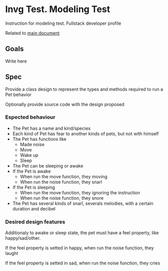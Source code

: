 # Invg Test. Modeling Test
Instruction for modeling test. Fullstack developer profile

Related to [main document](https://github.com/pablogottifredi/invg-coding-test/blob/master/Readme.md)
## Goals
Write here

## Spec
Provide a class design to represent the types and methods required to run a Pet behavior 

Optionally provide source code with the design proposed

### Espected behaviour

* The Pet has a name and kind/species
* Each kind of Pet has fear to another kinds of pets, but not with himself
* The Pet has functions like
    * Made noise
    * Move
    * Wake up
    * Sleep
* The Pet can be sleeping or awake
* If the Pet is awake
    * When run the move function, they moving
    * When run the noise function, they snarl
* If the Pet is sleeping
    * When run the move function, they ignoring the instruction
    * When run the noise function, they snore
* The Pet has several kinds of snarl, severals melodies, with a certain duration and decibel

### Desired design features
Additionaly to awake or sleep state, the pet must have a feel property, like happy/sad/other.

If the feel property is setted in happy, when run the noise function, they laught

If the feel property is setted in sad, when run the noise function, they cries


